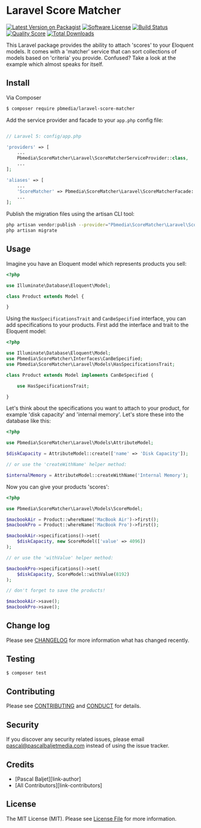 # Laravel Score Matcher

[![Latest Version on Packagist](https://img.shields.io/packagist/v/pbmedia/laravel-score-matcher.svg?style=flat-square)](https://packagist.org/packages/pbmedia/laravel-score-matcher)
[![Software License](https://img.shields.io/badge/license-MIT-brightgreen.svg?style=flat-square)](LICENSE.md)
[![Build Status](https://img.shields.io/travis/pascalbaljetmedia/laravel-score-matcher/master.svg?style=flat-square)](https://travis-ci.org/pascalbaljetmedia/laravel-score-matcher)
[![Quality Score](https://img.shields.io/scrutinizer/g/pascalbaljetmedia/laravel-score-matcher.svg?style=flat-square)](https://scrutinizer-ci.com/g/pascalbaljetmedia/laravel-score-matcher)
[![Total Downloads](https://img.shields.io/packagist/dt/pbmedia/laravel-score-matcher.svg?style=flat-square)](https://packagist.org/packages/pbmedia/laravel-score-matcher)

This Laravel package provides the ability to attach 'scores' to your Eloquent models. It comes with a 'matcher' service that can sort collections of models based on 'criteria' you provide. Confused? Take a look at the example which almost speaks for itself.

## Install

Via Composer

``` bash
$ composer require pbmedia/laravel-score-matcher
```

Add the service provider and facade to your ```app.php``` config file:

``` php

// Laravel 5: config/app.php

'providers' => [
    ...
    Pbmedia\ScoreMatcher\Laravel\ScoreMatcherServiceProvider::class,
    ...
];

'aliases' => [
    ...
    'ScoreMatcher' => Pbmedia\ScoreMatcher\Laravel\ScoreMatcherFacade::class
    ...
];
```

Publish the migration files using the artisan CLI tool:

``` bash
php artisan vendor:publish --provider="Pbmedia\ScoreMatcher\Laravel\ScoreMatcherServiceProvider"
php artisan migrate
```

## Usage

Imagine you have an Eloquent model which represents products you sell:

``` php
<?php

use Illuminate\Database\Eloquent\Model;

class Product extends Model {

}
```

Using the ```HasSpecificationsTrait``` and ```CanBeSpecified``` interface, you can add specifications to your products. First add the interface and trait to the Eloquent model:

``` php
<?php

use Illuminate\Database\Eloquent\Model;
use Pbmedia\ScoreMatcher\Interfaces\CanBeSpecified;
use Pbmedia\ScoreMatcher\Laravel\Models\HasSpecificationsTrait;

class Product extends Model implements CanBeSpecified {

    use HasSpecificationsTrait;

}
```

Let's think about the specifications you want to attach to your product, for example 'disk capacity' and 'internal memory'. Let's store these into the database like this:

``` php
<?php

use Pbmedia\ScoreMatcher\Laravel\Models\AttributeModel;

$diskCapacity = AttributeModel::create(['name' => 'Disk Capacity']);

// or use the 'createWithName' helper method:

$internalMemory = AttributeModel::createWithName('Internal Memory');
```

Now you can give your products 'scores':

``` php
<?php

use Pbmedia\ScoreMatcher\Laravel\Models\ScoreModel;

$macbookAir = Product::whereName('MacBook Air')->first();
$macbookPro = Product::whereName('MacBook Pro')->first();

$macbookAir->specifications()->set(
    $diskCapacity, new ScoreModel(['value' => 4096])
);

// or use the 'withValue' helper method:

$macbookPro->specifications()->set(
    $diskCapacity, ScoreModel::withValue(8192)
);

// don't forget to save the products!

$macbookAir->save();
$macbookPro->save();
```

## Change log

Please see [CHANGELOG](CHANGELOG.md) for more information what has changed recently.

## Testing

``` bash
$ composer test
```

## Contributing

Please see [CONTRIBUTING](CONTRIBUTING.md) and [CONDUCT](CONDUCT.md) for details.

## Security

If you discover any security related issues, please email pascal@pascalbaljetmedia.com instead of using the issue tracker.

## Credits

- [Pascal Baljet][link-author]
- [All Contributors][link-contributors]

## License

The MIT License (MIT). Please see [License File](LICENSE.md) for more information.